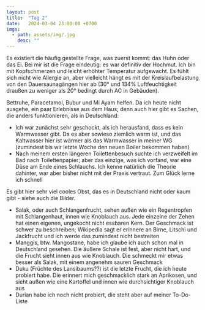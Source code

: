 ```yaml
---
layout: post
title:  "Tag 2"
date:   2024-03-04 23:00:00 +0700
imgs: 
  - path: assets/img/.jpg
    desc: ""
---
```


Es existiert die häufig gestellte Frage, was zuerst kommt: das Huhn oder das Ei.
Bei mir ist die Frage eindeutig: es war definitiv der Hochmut.
Ich bin mit Kopfschmerzen und leicht erhöhter Temperatur aufgewacht. Es fühlt sich nicht wie Allergie an, aber vielleicht hängt es mit der Kreislaufbelastung von den Dauersaunagängen hier ab (30° und 134% Luftfeuchtigkeit draußen zu weniger als 20° bedingt durch AC in Gebäuden).

Bettruhe, Paracetamol, Bubur und Mi Ayam helfen. 
Da ich heute nicht ausgehe, ein paar Erlebnisse aus dem Haus; denn auch hier gibt es Sachen, die anders funktionieren, als in Deutschland: 

- Ich war zunächst sehr geschockt, als ich herausfand, dass es kein Warmwasser gibt. Da es aber sowieso ziemlich warm ist, und das Kaltwasser hier ist wärmer als das Warmwasser in meiner WG (zumindest bis wir letzte Woche den neuen Boiler bekommen haben)
- Nach meinem ersten längeren Toilettenbesuch suchte ich verzweifelt im Bad nach Toilettenpapier; aber das einzige, was ich vorfand, war eine Düse am Ende eines Schlauchs. Ich kenne natürlich die Theorie dahinter, war aber bisher nicht mit der Praxis vertraut. Zum Glück lerne ich schnell 

Es gibt hier sehr viel cooles Obst, das es in Deutschland nicht oder kaum gibt - siehe auch die Bilder.
- Salak, oder auch Schlangenfrucht, sehen außen wie ein Regentropfen mit Schlangenhaut, innen wie Knoblauch aus. Jede einzelne der Zehen hat einen eigenen, ungekocht nicht essbaren Kern. Der Geschmack ist schwer zu beschreiben; Wikipedia sagt er erinnere an Birne, Litschi und Jackfrucht und ich werde das zumindest nicht bestreiten
- Manggis, btw. Mangostane, habe ich glaube ich auch schon mal in Deutschland gesehen. Die äußere Schale ist fest, aber nicht hart, und die Frucht sieht innen aus wie Knoblauch. Die schmeckt mir etwas besser als Salak, mit einem angenehm sauren Geschmack
- Duku (Früchte des Lansibaums??) ist die letzte Frucht, die ich heute probiert habe. Die erinnert mich geschmacklich stark an Aprikosen, und sieht außen wie eine Kartoffel und innen wie durchsichtiger Knoblauch aus
- Durian habe ich noch nicht probiert, die steht aber auf meiner To-Do-Liste

